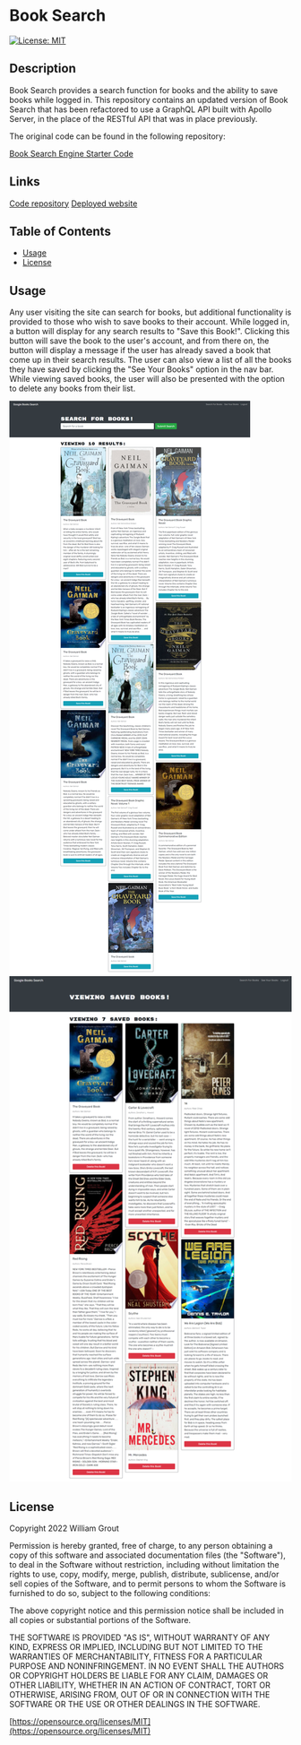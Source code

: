 # Book Search

[![License: MIT](https://img.shields.io/badge/License-MIT-yellow.svg)](https://opensource.org/licenses/MIT)

## Description

Book Search provides a search function for books and the ability to save books while logged in. This repository contains an updated version of Book Search that has been refactored to use a GraphQL API built with Apollo Server, in the place of the RESTful API that was in place previously.

The original code can be found in the following repository:

[Book Search Engine Starter Code](https://github.com/coding-boot-camp/solid-broccoli)

## Links

[Code repository](https://github.com/wgrout87/book-search)
[Deployed website](https://wgrout87.github.io/book-search/)

## Table of Contents

- [Usage](#usage)
- [License](#license)

## Usage

Any user visiting the site can search for books, but additional functionality is provided to those who wish to save books to their account. While logged in, a button will display for any search results to "Save this Book!". Clicking this button will save the book to the user's account, and from there on, the button will display a message if the user has already saved a book that come up in their search results. The user can also view a list of all the books they have saved by clicking the "See Your Books" option in the nav bar. While viewing saved books, the user will also be presented with the option to delete any books from their list.

![Searched Books](./assets/images/searchedBooks.png)
![Saved Books](./assets/images/savedBooks.png)

## License

Copyright 2022 William Grout

Permission is hereby granted, free of charge, to any person obtaining a copy of this software and associated documentation files (the "Software"), to deal in the Software without restriction, including without limitation the rights to use, copy, modify, merge, publish, distribute, sublicense, and/or sell copies of the Software, and to permit persons to whom the Software is furnished to do so, subject to the following conditions:

The above copyright notice and this permission notice shall be included in all copies or substantial portions of the Software.

THE SOFTWARE IS PROVIDED "AS IS", WITHOUT WARRANTY OF ANY KIND, EXPRESS OR IMPLIED, INCLUDING BUT NOT LIMITED TO THE WARRANTIES OF MERCHANTABILITY, FITNESS FOR A PARTICULAR PURPOSE AND NONINFRINGEMENT. IN NO EVENT SHALL THE AUTHORS OR COPYRIGHT HOLDERS BE LIABLE FOR ANY CLAIM, DAMAGES OR OTHER LIABILITY, WHETHER IN AN ACTION OF CONTRACT, TORT OR OTHERWISE, ARISING FROM, OUT OF OR IN CONNECTION WITH THE SOFTWARE OR THE USE OR OTHER DEALINGS IN THE SOFTWARE.

[https://opensource.org/licenses/MIT](https://opensource.org/licenses/MIT)
